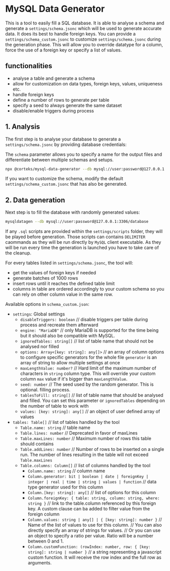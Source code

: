# MySQL Data Generator

This is a tool to easily fill a SQL database.
It is able to analyse a schema and generate a `settings/schema.jsonc` which will be used to generate accurate data. It does its best to handle foreign keys.
You can provide a `settings/schema_custom.jsonc` to customize `settings/schema.jsonc` during the generation phase. This will allow you to override datatype for a column, force the use of a foreign key
or specify a list of values.

## functionalities

- analyse a table and generate a schema
- allow for customization on data types, foreign keys, values, uniqueness etc.
- handle foreign keys
- define a number of rows to generate per table
- specify a seed to always generate the same dataset
- disable/enable triggers during process

## 1. Analysis

The first step is to analyse your database to generate a `settings/schema.jsonc` by providing database credentials:

The `schema` parameter allows you to specify a name for the output files and differentiate between multiple schemas and setups.

```bash
npx @corteks/mysql-data-generator --db mysql://user:password@127.0.0.1:3306/database --analyse --schema schema
```

If you want to customize the schema, modify the default `settings/schema_custom.jsonc` that has also be generated.

## 2. Data generation

Next step is to fill the database with randomly generated values:

```bash
mysqldatagen --db mysql://user:password@127.0.0.1:3306/database
```

If any `.sql` scripts are provided within the `settings/scripts` folder, they will be played before generation. Those scripts can contains `DELIMITER` caommands as they will be run directly by `MySQL` client executable.
As they will be run every time the generation is launched you have to take care of the cleanup.

For every tables listed in `settings/schema.jsonc`, the tool will:

- get the values of foreign keys if needed
- generate batches of 1000 rows
- insert rows until it reaches the defined table limit
- columns in table are ordered accordingly to your custom schema so you can rely on other column value in the same row.

Available options in `schema_custom.json`:

- `settings`: Global settings
  - `disableTriggers: boolean` // disable triggers per table during process and recreate them afterward
  - `engine: "MariaDB"` // only MariaDB is supported for the time being but it should also be compatible with MySQL.
  - `ignoredTables: string[]` // list of table name that should not be analysed nor filled
  - `options: Array<[key: string]: any[]>` // an array of column options to configure specific generators for the whole file `generator` is an array of string to allow multiple settings at once
  - `maxLengthValue: number?` // Hard limit of the maximum number of characters in `string` column type. This will override your custom column `max` value if it's bigger than `maxLengthValue`.
  - `seed: number` // The seed used by the random generator. This is optional. filling process.
  - `tablesToFill: string[]` // list of table name that should be analysed and filled. You can set this parameter or `ignoredTables` depending on the number of table to work with
  - `values: [key: string]: any[]` // an object of user defined array of values
- `tables: Table[]` // list of tables handled by the tool
  - `Table.name: string` // table name
  - `Table.lines: number` // Deprecated in favor of maxLines
  - `Table.maxLines: number` // Maximum number of rows this table should contains
  - `Table.addLines: number` // Number of rows to be inserted on a single run. The number of lines resulting in the table will not exceed `Table.maxLines`
  - `Table.columns: Column[]` // list of columns handled by the tool
    - `Column.name: string` // column name
    - `Column.generator: bit | boolean | date | foreignKey | integer | real | time | string | values | function` // data type generator used for this column
    - `Column.[key: string]: any[]` // list of options for this column
    - `Column.foreignKey: { table: string, column: string, where: string }` // link to the table.column referenced by this foreign key. A custom clause can ba added to filter value from the foreign column
    - `Column.values: string | any[] | { [key: string]: number }`
            // Name of the list of values to use for this column.
            // You can also directly specify an array of strings for values.
            // Or you can use an object to specify a ratio per value. Ratio will be a number between 0 and 1.
    - `Column.customFunction: (rowIndex: number, row: { [key: string]: string | number }` // a string representing a javascript custom function. It will receive the row index and the full row as arguments.

